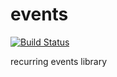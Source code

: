 # events

[![Build Status](https://travis-ci.com/younishd/events.svg?branch=master)](https://travis-ci.com/younishd/events)

recurring events library
